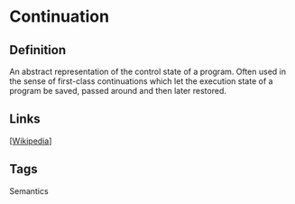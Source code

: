 # Continuation

## Definition
An abstract representation of the control state of a program. Often used in the sense of first-class continuations which let the execution state of a program be saved, passed around and then later restored.

## Links


[[Wikipedia](http://en.wikipedia.org/wiki/Continuation)]

## Tags
Semantics


